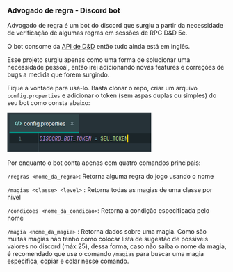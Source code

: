 ### Advogado de regra - Discord bot

Advogado de regra é um bot do discord que surgiu a partir da necessidade de verificação de algumas regras em sessões de RPG D&D 5e.
  
O bot consome da [API de D&D](https://www.dnd5eapi.co/) então tudo ainda está em inglês.

Esse projeto surgiu apenas como uma forma de solucionar uma necessidade pessoal, então irei adicionando novas features e correções de bugs a medida que forem surgindo.

Fique a vontade para usá-lo. Basta clonar o repo, criar um arquivo `config.properties` e adicionar o token (sem aspas duplas ou simples) do seu bot como consta abaixo:

![img.png](img.png)


Por enquanto o bot conta apenas com quatro comandos principais:

`/regras <nome_da_regra>`: Retorna alguma regra do jogo usando o nome

`/magias <classe> <level>` : Retorna todas as magias de uma classe por nivel

`/condicoes <nome_da_condicao>`: Retorna a condição especificada pelo nome

`/magia <nome_da_magia>` : Retorna dados sobre uma magia. Como são muitas magias não tenho como colocar lista de sugestão de possiveis valores no discord (máx 25), dessa forma, caso não saiba o nome da magia, é recomendado que use o comando `/magias` para buscar uma magia especifica, copiar e colar nesse comando.
